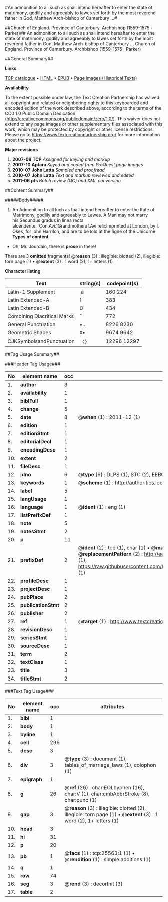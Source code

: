 #An admonition to all such as shall intend hereafter to enter the state of matrimony, godlily and agreeably to lawes set forth by the most reverend father in God, Matthew Arch-bishop of Canterbury ...#

##Church of England. Province of Canterbury. Archbishop (1559-1575 : Parker)##
An admonition to all such as shall intend hereafter to enter the state of matrimony, godlily and agreeably to lawes set forth by the most reverend father in God, Matthew Arch-bishop of Canterbury ...
Church of England. Province of Canterbury. Archbishop (1559-1575 : Parker)

##General Summary##

**Links**

[TCP catalogue](http://www.ota.ox.ac.uk/tcp/)  • 
[HTML](http://tei.it.ox.ac.uk/tcp/Texts-HTML/free/A08/A08998.html)  • 
[EPUB](http://tei.it.ox.ac.uk/tcp/Texts-EPUB/free/A08/A08998.epub) • 
[Page images (Historical Texts)](https://historicaltexts.jisc.ac.uk/eebo-22459414e)

**Availability**

To the extent possible under law, the Text Creation Partnership has waived all copyright and related or neighboring rights to this keyboarded and encoded edition of the work described above, according to the terms of the CC0 1.0 Public Domain Dedication (http://creativecommons.org/publicdomain/zero/1.0/). This waiver does not extend to any page images or other supplementary files associated with this work, which may be protected by copyright or other license restrictions. Please go to https://www.textcreationpartnership.org/ for more information about the project.

**Major revisions**

1. __2007-08__ __TCP__ *Assigned for keying and markup*
1. __2007-10__ __Aptara__ *Keyed and coded from ProQuest page images*
1. __2010-07__ __John Latta__ *Sampled and proofread*
1. __2010-07__ __John Latta__ *Text and markup reviewed and edited*
1. __2011-06__ __pfs__ *Batch review (QC) and XML conversion*

##Content Summary##

#####Body#####

1. An Admonition to all ſuch as ſhall intend hereafter to
enter the ſtate of Matrimony, godlily and agreeably to Lawes.
A Man may not marry his Secundus gradus in linea recta aſcendente.  Con.Avi.1Grandmotheraf.Avi relicImprinted at London, by I. Okes, for Iohn Harriſon, and are to be ſold at the ſigne of the Unicorne 
**Types of content**

  * Oh, Mr. Jourdain, there is **prose** in there!

There are 3 **omitted** fragments! 
 @__reason__ (3) : illegible: blotted (2), illegible: torn page (1)  •  @__extent__ (3) : 1 word (2), 1+ letters (1)

**Character listing**


|Text|string(s)|codepoint(s)|
|---|---|---|
|Latin-1 Supplement| à|160 224|
|Latin Extended-A|ſ|383|
|Latin Extended-B|Ʋ|434|
|Combining             Diacritical Marks|̄|772|
|General Punctuation|•…|8226 8230|
|Geometric Shapes|◊▪|9674 9642|
|CJKSymbolsandPunctuation|〈〉|12296 12297|

##Tag Usage Summary##

###Header Tag Usage###

|No|element name|occ|attributes|
|---|---|---|---|
|1.|__author__|3||
|2.|__availability__|1||
|3.|__biblFull__|1||
|4.|__change__|5||
|5.|__date__|8| @__when__ (1) : 2011-12 (1)|
|6.|__edition__|1||
|7.|__editionStmt__|1||
|8.|__editorialDecl__|1||
|9.|__encodingDesc__|1||
|10.|__extent__|2||
|11.|__fileDesc__|1||
|12.|__idno__|6| @__type__ (6) : DLPS (1), STC (2), EEBO-CITATION (1), OCLC (1), VID (1)|
|13.|__keywords__|1| @__scheme__ (1) : http://authorities.loc.gov/ (1)|
|14.|__label__|5||
|15.|__langUsage__|1||
|16.|__language__|1| @__ident__ (1) : eng (1)|
|17.|__listPrefixDef__|1||
|18.|__note__|5||
|19.|__notesStmt__|2||
|20.|__p__|11||
|21.|__prefixDef__|2| @__ident__ (2) : tcp (1), char (1)  •  @__matchPattern__ (2) : ([0-9\-]+):([0-9IVX]+) (1), (.+) (1)  •  @__replacementPattern__ (2) : http://eebo.chadwyck.com/downloadtiff?vid=$1&page=$2 (1), https://raw.githubusercontent.com/textcreationpartnership/Texts/master/tcpchars.xml#$1 (1)|
|22.|__profileDesc__|1||
|23.|__projectDesc__|1||
|24.|__pubPlace__|2||
|25.|__publicationStmt__|2||
|26.|__publisher__|2||
|27.|__ref__|1| @__target__ (1) : http://www.textcreationpartnership.org/docs/. (1)|
|28.|__revisionDesc__|1||
|29.|__seriesStmt__|1||
|30.|__sourceDesc__|1||
|31.|__term__|2||
|32.|__textClass__|1||
|33.|__title__|3||
|34.|__titleStmt__|2||


###Text Tag Usage###

|No|element name|occ|attributes|
|---|---|---|---|
|1.|__bibl__|1||
|2.|__body__|1||
|3.|__byline__|1||
|4.|__cell__|296||
|5.|__desc__|3||
|6.|__div__|3| @__type__ (3) : document (1), tables_of_marriage_laws (1), colophon (1)|
|7.|__epigraph__|1||
|8.|__g__|26| @__ref__ (26) : char:EOLhyphen (16), char:V (1), char:cmbAbbrStroke (8), char:punc (1)|
|9.|__gap__|3| @__reason__ (3) : illegible: blotted (2), illegible: torn page (1)  •  @__extent__ (3) : 1 word (2), 1+ letters (1)|
|10.|__head__|3||
|11.|__hi__|31||
|12.|__p__|20||
|13.|__pb__|1| @__facs__ (1) : tcp:25563:1 (1)  •  @__rendition__ (1) : simple:additions (1)|
|14.|__q__|1||
|15.|__row__|74||
|16.|__seg__|3| @__rend__ (3) : decorInit (3)|
|17.|__table__|2||
